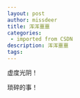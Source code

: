 ```yaml
---
layout: post
author: missdeer
title: 浑浑噩噩
categories: 
 - imported from CSDN
description: 浑浑噩噩
tags: 
---
```


虚度光阴！

琐碎的事！
